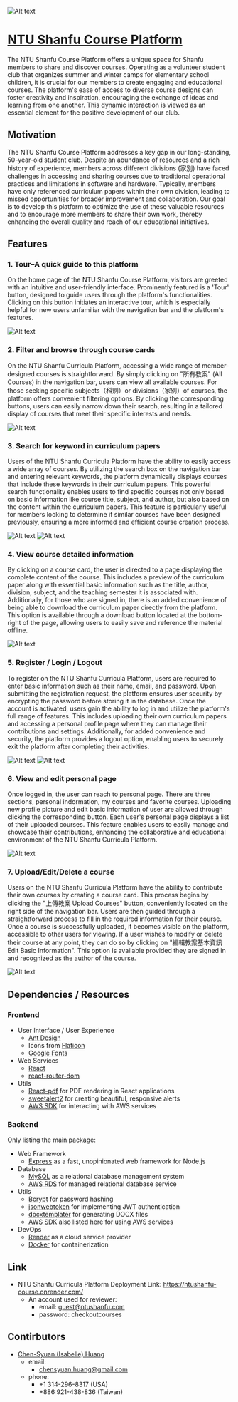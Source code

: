 ![Alt text](./frontend/src/images/readme-guide/image.png)

# [NTU Shanfu Course Platform](https://ntushanfu-course.onrender.com/)

The NTU Shanfu Course Platform offers a unique space for Shanfu members to share and discover courses. Operating as a volunteer student club that organizes summer and winter camps for elementary school children, it is crucial for our members to create engaging and educational courses. The platform's ease of access to diverse course designs can foster creativity and inspiration, encouraging the exchange of ideas and learning from one another. This dynamic interaction is viewed as an essential element for the positive development of our club. 

## Motivation

The NTU Shanfu Course Platform addresses a key gap in our long-standing, 50-year-old student club. Despite an abundance of resources and a rich history of experience, members across different divisions (家別) have faced challenges in accessing and sharing courses due to traditional operational practices and limitations in software and hardware. Typically, members have only referenced curriculum papers within their own division, leading to missed opportunities for broader improvement and collaboration. Our goal is to develop this platform to optimize the use of these valuable resources and to encourage more members to share their own work, thereby enhancing the overall quality and reach of our educational initiatives.

## Features

### 1. Tour–A quick guide to this platform

On the home page of the NTU Shanfu Course Platform, visitors are greeted with an intuitive and user-friendly interface. Prominently featured is a 'Tour' button, designed to guide users through the platform's functionalities. Clicking on this button initiates an interactive tour, which is especially helpful for new users unfamiliar with the navigation bar and the platform's features.

![Alt text](./frontend/src/images/readme-guide/image-1.png)

### 2. Filter and browse through course cards 

On the NTU Shanfu Curricula Platform, accessing a wide range of member-designed courses is straightforward. By simply clicking on "所有教案" (All Courses) in the navigation bar, users can view all available courses. For those seeking specific subjects（科別）or divisions（家別）of courses, the platform offers convenient filtering options. By clicking the corresponding buttons, users can easily narrow down their search, resulting in a tailored display of courses that meet their specific interests and needs.

![Alt text](./frontend/src/images/readme-guide/image-2.png)

### 3. Search for keyword in curriculum papers

Users of the NTU Shanfu Curricula Platform have the ability to easily access a wide array of courses. By utilizing the search box on the navigation bar and entering relevant keywords, the platform dynamically displays courses that include these keywords in their curriculum papers. This powerful search functionality enables users to find specific courses not only based on basic information like course title, subject, and author, but also based on the content within the curriculum papers. This feature is particularly useful for members looking to determine if similar courses have been designed previously, ensuring a more informed and efficient course creation process.

![Alt text](./frontend/src/images/readme-guide/image-3.png)
![Alt text](./frontend/src/images/readme-guide/image-7.png)

### 4. View course detailed information

By clicking on a course card, the user is directed to a page displaying the complete content of the course. This includes a preview of the curriculum paper along with essential basic information such as the title, author, division, subject, and the teaching semester it is associated with. Additionally, for those who are signed in, there is an added convenience of being able to download the curriculum paper directly from the platform. This option is available through a download button located at the bottom-right of the page, allowing users to easily save and reference the material offline.

![Alt text](./frontend/src/images/readme-guide/image-4.png)

### 5. Register / Login / Logout

To register on the NTU Shanfu Curricula Platform, users are required to enter basic information such as their name, email, and password. Upon submitting the registration request, the platform ensures user security by encrypting the password before storing it in the database. Once the account is activated, users gain the ability to log in and utilize the platform's full range of features. This includes uploading their own curriculum papers and accessing a personal profile page where they can manage their contributions and settings. Additionally, for added convenience and security, the platform provides a logout option, enabling users to securely exit the platform after completing their activities.  

![Alt text](./frontend/src/images/readme-guide/image-5.png)
![Alt text](./frontend/src/images/readme-guide/image-8.png)

### 6. View and edit personal page

Once logged in, the user can reach to personal page. There are three sections, personal indormation, my courses and favorite courses. Uploading new profile picture and edit basic information of user are allowed through clicking the corresponding button. Each user's personal page displays a list of their uploaded courses. This feature enables users to easily manage and showcase their contributions, enhancing the collaborative and educational environment of the NTU Shanfu Curricula Platform.

![Alt text](./frontend/src/images/readme-guide/image-6.png)

### 7. Upload/Edit/Delete a course

Users on the NTU Shanfu Curricula Platform have the ability to contribute their own courses by creating a course card. This process begins by clicking the "上傳教案 Upload Courses" button, conveniently located on the right side of the navigation bar. Users are then guided through a straightforward process to fill in the required information for their course. Once a course is successfully uploaded, it becomes visible on the platform, accessible to other users for viewing. If a user wishes to modify or delete their course at any point, they can do so by clicking on "編輯教案基本資訊 Edit Basic Information". This option is available provided they are signed in and recognized as the author of the course.

![Alt text](./frontend/src/images/readme-guide/image-9.png)

## Dependencies / Resources
### Frontend
- User Interface / User Experience
  - [Ant Design](https://ant.design/)
  - Icons from [Flaticon](https://www.flaticon.com/)
  - [Google Fonts](https://fonts.google.com/)
- Web Services
  - [React](https://reactjs.org/)
  - [react-router-dom](https://v5.reactrouter.com/web/guides/quick-start)
- Utils
  - [React-pdf](https://react-pdf.org/) for PDF rendering in React applications
  - [sweetalert2](https://sweetalert2.github.io/) for creating beautiful, responsive alerts
  - [AWS SDK](https://www.npmjs.com/package/aws-sdk) for interacting with AWS services
### Backend
Only listing the main package:
- Web Framework
  - [Express](https://expressjs.com/) as a fast, unopinionated web framework for Node.js
- Database
  - [MySQL](https://www.mysql.com/) as a relational database management system
  - [AWS RDS](https://aws.amazon.com/pm/rds/?gclid=Cj0KCQiAnfmsBhDfARIsAM7MKi1MlEP-SFN4pKsLKFhkHEN8LqBzXcpGT1jPSJZN0Tzw1Mq9ssZ5rzsaAkhtEALw_wcB&trk=09de7cc5-b161-452b-97a1-c62551b62512&sc_channel=ps&ef_id=Cj0KCQiAnfmsBhDfARIsAM7MKi1MlEP-SFN4pKsLKFhkHEN8LqBzXcpGT1jPSJZN0Tzw1Mq9ssZ5rzsaAkhtEALw_wcB:G:s&s_kwcid=AL!4422!3!658520965805!!!g!!!19852661714!149878731020) for managed relational database service
- Utils
  - [Bcrypt](https://www.npmjs.com/package/bcrypt) for password hashing
  - [jsonwebtoken](https://www.npmjs.com/package/jsonwebtoken) for implementing JWT authentication
  - [docxtemplater](https://www.npmjs.com/package/docxtemplater) for generating DOCX files
  - [AWS SDK](https://www.npmjs.com/package/aws-sdk) also listed here for using AWS services
- DevOps
  - [Render](https://render.com/) as a cloud service provider
  - [Docker](https://www.docker.com/) for containerization

## Link

- NTU Shanfu Curricula Platform Deployment Link: https://ntushanfu-course.onrender.com/
  - An account used for reviewer:
    - email: guest@ntushanfu.com
    - password: checkoutcourses

## Contirbutors

- [Chen-Syuan (Isabelle) Huang](https://github.com/Isabelle1007)  
  - email:
    - chensyuan.huang@gmail.com
  - phone: 
    - +1 314-296-8317 (USA)
    - +886 921-438-836 (Taiwan)
